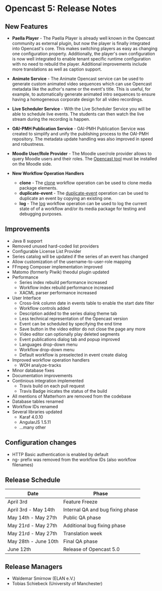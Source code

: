 Opencast 5: Release Notes
=========================

New Features
------------

* **Paella Player** - The Paella Player is already well known in the Opencast community as external plugin, but now the player is finally integrated into Opencast's core. This makes switching players as easy as changing one configuration property. Additionally, the player's own configuration is now well integrated to enable tenant specific runtime configuration with no need to rebuild the player. Additional improvements include more translations as well as caption support.

* **Animate Service** - The Animate Opencast service can be used to generate custom animated video sequences which can use Opencast metadata
like the author's name or the event's title. This is useful, for example, to automatically generate animated intro sequences to ensure having a homogeneous corporate design for all video recordings.

* **Live Scheduler Service** - With the Live Scheduler Service you will be able to schedule live events. The students can then watch the live stream during the recording is happen.

* **OAI-PMH Publication Service** - OAI-PMH Publication Service was created to simplify and unify the publishing process to the OAI-PMH repository. The metadata update handling was also improved in speed and robustness.

* **Moodle User/Role Provider** - The Moodle user/role provider allows to query Moodle users and their roles. The [Opencast tool](https://github.com/unirz-tu-ilmenau/moodle-tool_opencast) must be installed on the Moodle side.

* **New Workflow Operation Handlers**
    * **clone** - The [clone](workflowoperationhandlers/clone-woh.md) workflow operation can be used to clone media package elements.
    * **duplicate-event** - The [duplicate-event](workflowoperationhandlers/duplicate-event-woh.md) operation can be used to duplicate an event by copying an existing one.
    * **log** - The [log](workflowoperationhandlers/log-woh.md) workflow operation can be used to log the current state of of a workflow and/or its media package for testing and debugging purposes.

Improvements
------------
* Java 8 support
* Removed unused hard-coded list providers
* Configurable License List Provider
* Series catalog will be updated if the series of an event has changed
* Allow customization of the username-to-user-role mapping
* FFmpeg Composer implementation improved
* Matomo (formerly Piwik) theodul plugin updated
* Performance
    * Series index rebuild performance increased
    * Workflow index rebuild performance increased
    * XACML parser performance increased
* User Interface
    * Cross-link column date in events table to enable the start date filter
    * Workflow controls added
    * Description added to the series dialog theme tab
    * Less technical representation of the Opencast version
    * Event can be scheduled by specifying the end time
    * Save button in the video editor do not close the page any more
    * Video editor can optionally play deleted segments
    * Event publications dialog tab and popup improved
    * Languages drop-down menu
    * Workflow drop-down menu
    * Default workflow is preselected in event create dialog
* Improved workflow operation handlers
    * WOH analyze-tracks
* Minor database fixes
* Documentation improvements
* Continious integration implemented
    * Travis build on each pull request
    * Travis Badge inicates the status of the build
* All mentions of Matterhorn are removed from the codebase
* Database tables renamed
* Workflow IDs renamed
* Several libraries updated
    * Karaf 4.0.10
    * AngularJS 1.5.11
    * …many other




Configuration changes
---------------------

- HTTP Basic authentication is enabled by default
- ng- prefix was removed from the workflow IDs (also workflow filenames)


Release Schedule
----------------

|Date                   |Phase
|-----------------------|----------------------------------------
|April 3rd              |Feature Freeze
|April 3rd - May 14th   |Internal QA and bug fixing phase
|May 14th - May 27th    |Public QA phase
|May 21rd - May 27th    |Additional bug fixing phase
|May 21rd - May 27th    |Translation week
|May 28th - June 10th   |Final QA phase
|June 12th              |Release of Opencast 5.0


Release Managers
----------------

- Waldemar Smirnow (ELAN e.V.)
- Tobias Schiebeck (University of Manchester)
